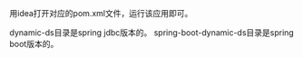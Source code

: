 用idea打开对应的pom.xml文件，运行该应用即可。

dynamic-ds目录是spring jdbc版本的。
spring-boot-dynamic-ds目录是spring boot版本的。
